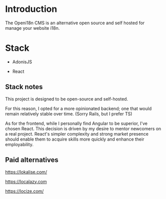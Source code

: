 # Introduction

The Openi18n CMS is an alternative open source and self hosted for manage your website i18n.

# Stack

- AdonisJS

- React

## Stack notes

This project is designed to be open-source and self-hosted.

For this reason, I opted for a more opinionated backend; one that would remain relatively stable over time. (Sorry Rails, but I prefer TS)

As for the frontend, while I personally find Angular to be superior, I've chosen React. This decision is driven by my desire to mentor newcomers on a real project. React's simpler complexity and strong market presence should enable them to acquire skills more quickly and enhance their employability.

## Paid alternatives

https://lokalise.com/

https://localazy.com

https://locize.com/

